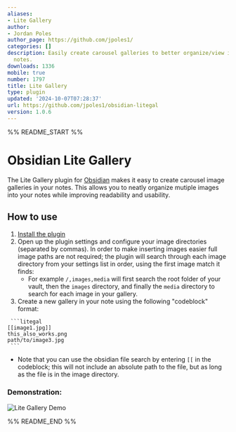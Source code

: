 ```yaml
---
aliases:
- Lite Gallery
author:
- Jordan Poles
author_page: https://github.com/jpoles1/
categories: []
description: Easily create carousel galleries to better organize/view images in your
  notes.
downloads: 1336
mobile: true
number: 1797
title: Lite Gallery
type: plugin
updated: '2024-10-07T07:28:37'
url: https://github.com/jpoles1/obsidian-litegal
version: 1.0.6
---
```


%% README_START %%

# Obsidian Lite Gallery

The Lite Gallery plugin for [Obsidian](https://obsidian.md) makes it easy to create carousel image galleries in your notes. This allows you to neatly organize mutiple images into your notes while improving readability and usability. 

## How to use

1) [Install the plugin](https://help.obsidian.md/Extending+Obsidian/Community+plugins)
2) Open up the plugin settings and configure your image directories (separated by commas). In order to make inserting images easier full image paths are not required; the plugin will search through each image directory from your settings list in order, using the first image match it finds: 
    - For example `/,images,media` will first search the root folder of your vault, then the `images` directory, and finally the `media` directory to search for each image in your gallery.
3) Create a new gallery in your note using the following "codeblock" format:
```
 ```litegal
[[image1.jpg]]
this_also_works.png
path/to/image3.jpg
 ```
```
  - Note that you can use the obsidian file search by entering `[[` in the codeblock; this will not include an absolute path to the file, but as long as the file is in the image directory.

### Demonstration:

![Lite Gallery Demo](https://raw.githubusercontent.com/jpoles1/obsidian-litegal/955cd5f6f50048b9f8593bf46aa5c477a30976d5/litegaldemo.gif)

%% README_END %%